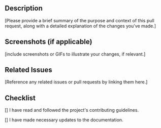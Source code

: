 ## Description
[Please provide a brief summary of the purpose and context of this pull request, along with a detailed explanation of the changes you've made.]

## Screenshots (if applicable)
[include screenshots or GIFs to illustrate your changes, if relevant.]

## Related Issues
[Reference any related issues or pull requests by linking them here.]

## Checklist
[] I have read and followed the project's contributing guidelines.

[] I have made necessary updates to the documentation.

